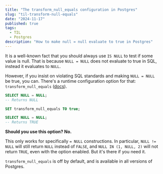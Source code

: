 ```yaml
---
title: "The transform_null_equals configuration in Postgres"
slug: "til-transform-null-equals"
date: "2024-11-17"
published: true
tags:
  - TIL
  - Postgres
description: "How to make null = null evaluate to true in Postgres"
---
```


It is a well-known fact that you should always use `IS NULL` to test if some value is null. That is because `NULL = NULL` does not evaluate to true in SQL, instead it evaluates to `NULL`. 

However, if you insist on violating SQL standards and making `NULL = NULL` be true, you can. There's a runtime configuration option for that: `transform_null_equals` ([docs](https://www.postgresql.org/docs/17/runtime-config-compatible.html#GUC-TRANSFORM-NULL-EQUALS)).

```sql
SELECT NULL = NULL;
-- Returns NULL

SET transform_null_equals TO true;

SELECT NULL = NULL;
-- Returns TRUE
```

**Should you use this option? No.** 

This only works for specifically `= NULL` constructions. In particular, `NULL != NULL` will still return `NULL` instead of `FALSE`, and `NULL IN (1, NULL, 2)` will not return `TRUE`, even with the option enabled. But it's there if you need it.

`transform_null_equals` is off by default, and is available in all versions of Postgres.